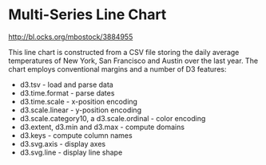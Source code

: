 Multi-Series Line Chart====<http://bl.ocks.org/mbostock/3884955>
This line chart is constructed from a CSV file storing the daily average temperatures of New York, San Francisco and Austin over the last year. The chart employs conventional margins and a number of D3 features:

- d3.tsv - load and parse data
- d3.time.format - parse dates
- d3.time.scale - x-position encoding
- d3.scale.linear - y-position encoding
- d3.scale.category10, a d3.scale.ordinal - color encoding
- d3.extent, d3.min and d3.max - compute domains
- d3.keys - compute column names
- d3.svg.axis - display axes
- d3.svg.line - display line shape
